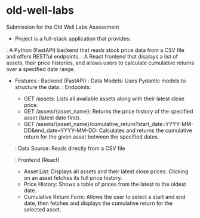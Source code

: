 # old-well-labs

Submission for the Old Well Labs Assessment

- Project is a full-stack application that provides:

: A Python (FastAPI) backend that reads stock price data from a CSV file and offers RESTful endpoints.
: A React frontend that displays a list of assets, their price histories, and allows users to calculate cumulative returns over a specified date range.

- Features
  : Backend (FastAPI)
  : Data Models: Uses Pydantic models to structure the data.
  : Endpoints:

  - GET /assets: Lists all available assets along with their latest close price.
  - GET /assets/{asset_name}: Returns the price history of the specified asset (latest date first).
  - GET /assets/{asset_name}/cumulative_return?start_date=YYYY-MM-DD&end_date=YYYY-MM-DD: Calculates and returns the cumulative return for the given asset between the specified dates.

  : Data Source: Reads directly from a CSV file

  : Frontend (React)

  - Asset List: Displays all assets and their latest close prices. Clicking on an asset fetches its full price history.
  - Price History: Shows a table of prices from the latest to the oldest date.
  - Cumulative Return Form: Allows the user to select a start and end date, then fetches and displays the cumulative return for the selected asset.
